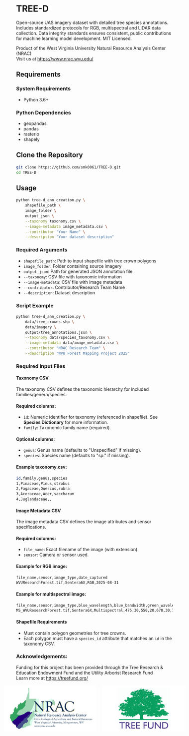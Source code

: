# TREE-D
Open-source UAS imagery dataset with detailed tree species annotations. Includes standardized protocols for RGB, multispectral and LiDAR data collection. Data integrity standards ensures consistent, public contributions for machine learning model development. MIT Licensed.

Product of the West Virginia University Natural Resource Analysis Center (NRAC)<br>
Visit us at https://www.nrac.wvu.edu/

## Requirements
### System Requirements
- Python 3.6+

### Python Dependencies
- geopandas
- pandas
- rasterio
- shapely

## Clone the Repository
```bash
git clone https://github.com/smk0061/TREE-D.git
cd TREE-D
```

## Usage
```bash
python tree-d_ann_creation.py \
    shapefile_path \
    image_folder \
    output_json \
    --taxonomy taxonomy.csv \
    --image-metadata image_metadata.csv \
    --contributor "Your Name" \
    --description "Your dataset description"
```

### Required Arguments
- `shapefile_path`: Path to input shapefile with tree crown polygons
- `image_folder`: Folder containing source imagery
- `output_json`: Path for generated JSON annotation file
- `--taxonomy`: CSV file with taxonomic information
- `--image-metadata`: CSV file with image metadata
- `--contributor`: Contributor/Research Team Name
- `--description`: Dataset description

### Script Example
```bash
python tree-d_ann_creation.py \
    data/tree_crowns.shp \
    data/imagery \
    output/tree_annotations.json \
    --taxonomy data/species_taxonomy.csv \
    --image-metadata data/image_metadata.csv \
    --contributor "NRAC Research Team" \
    --description "WVU Forest Mapping Project 2025"
```

### Required Input Files
#### Taxonomy CSV
The taxonomy CSV defines the taxonomic hierarchy for included families/genera/species.
#### Required columns:
- `id`: Numeric identifier for taxonomy (referenced in shapefile). See <b>Species Dictionary</b> for more information.
- `family`: Taxonomic family name (required).
#### Optional columns:
- `genus`: Genus name (defaults to "Unspecified" if missing).
- `species`: Species name (defaults to "sp." if missing).
#### Example taxonomy.csv:
```bash
id,family,genus,species
1,Pinaceae,Pinus,strobus
2,Fagaceae,Quercus,rubra
3,Aceraceae,Acer,saccharum
4,Juglandaceae,,
```
#### Image Metadata CSV
The image metadata CSV defines the image attributes and sensor specifications.
#### Required columns:
- `file_name`: Exact filename of the image (with extension).
- `sensor`: Camera or sensor used.
#### Example for RGB image:
```bash
file_name,sensor,image_type,date_captured
WVUResearchForest.tif,Sentera6X,RGB,2025-08-31
```
#### Example for multispectral image:
```bash
file_name,sensor,image_type,blue_wavelength,blue_bandwidth,green_wavelength,green_bandwidth,red_wavelength,red_bandwidth,redEdge_wavelength,redEdge_bandwidth,nir_wavelength,nir_bandwidth
MS_WVUResearchForest.tif,Sentera6X,Multispectral,475,30,550,20,670,30,715,10,840,20
```
#### Shapefile Requirements
- Must contain polygon geometries for tree crowns.
- Each polygon must have a `species_id` attribute that matches an `id` in the taxonomy CSV.
### Acknowledgements:<br>
Funding for this project has been provided through the Tree Research & Education Endowment Fund and the Utility Arborist Research Fund<br>
Learn more at https://treefund.org/

<div style="display: flex; justify-content: center; align-items: center; gap: 20px;">
    <img src="repo_imgs/NRAC_Davis_Logo2025_Smaller.jpg" alt="NRAC Logo" height="150" style="max-width: 300px; object-fit: contain;"/>
    <img src="repo_imgs/TREE-Fund-Logo-No-Tag-3_2-1-784x445.png" alt="TREEFund Logo" height="150" style="max-width: 300px; object-fit: contain;"/>
</div>
